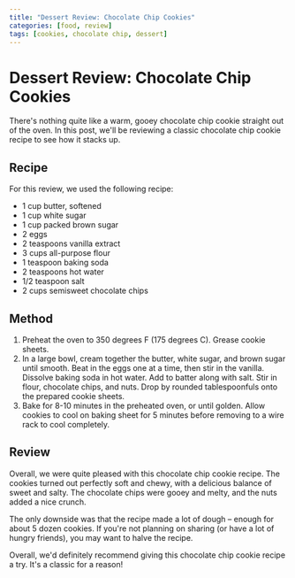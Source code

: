 ```yaml
---
title: "Dessert Review: Chocolate Chip Cookies"
categories: [food, review]
tags: [cookies, chocolate chip, dessert]
---
```


# Dessert Review: Chocolate Chip Cookies

There's nothing quite like a warm, gooey chocolate chip cookie straight out of the oven. In this post, we'll be reviewing a classic chocolate chip cookie recipe to see how it stacks up.

## Recipe

For this review, we used the following recipe:

- 1 cup butter, softened
- 1 cup white sugar
- 1 cup packed brown sugar
- 2 eggs
- 2 teaspoons vanilla extract
- 3 cups all-purpose flour
- 1 teaspoon baking soda
- 2 teaspoons hot water
- 1/2 teaspoon salt
- 2 cups semisweet chocolate chips

## Method

1. Preheat the oven to 350 degrees F (175 degrees C). Grease cookie sheets.
2. In a large bowl, cream together the butter, white sugar, and brown sugar until smooth. Beat in the eggs one at a time, then stir in the vanilla. Dissolve baking soda in hot water. Add to batter along with salt. Stir in flour, chocolate chips, and nuts. Drop by rounded tablespoonfuls onto the prepared cookie sheets.
3. Bake for 8-10 minutes in the preheated oven, or until golden. Allow cookies to cool on baking sheet for 5 minutes before removing to a wire rack to cool completely.

## Review

Overall, we were quite pleased with this chocolate chip cookie recipe. The cookies turned out perfectly soft and chewy, with a delicious balance of sweet and salty. The chocolate chips were gooey and melty, and the nuts added a nice crunch.

The only downside was that the recipe made a lot of dough – enough for about 5 dozen cookies. If you're not planning on sharing (or have a lot of hungry friends), you may want to halve the recipe.

Overall, we'd definitely recommend giving this chocolate chip cookie recipe a try. It's a classic for a reason!
